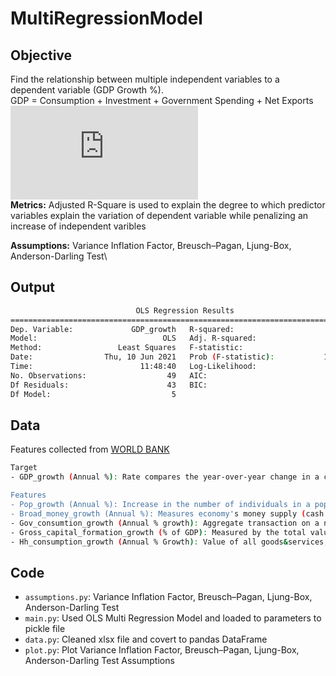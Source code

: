 # MultiRegressionModel

## Objective
Find the relationship between multiple independent variables to a dependent variable (GDP Growth %).\
GDP = Consumption + Investment + Government Spending + Net Exports
![](https://latex.codecogs.com/gif.latex?%5Cdpi%7B120%7D%20%5Cbg_white%20%5CLARGE%20Y_%7Bi%7D%20%3D%20%5Cbeta%20_%7B0%7D%20&plus;%20%5Cbeta%20_%7B1%7DX_%7B1%2C%20i%7D%20&plus;%20...%20&plus;%20%5Cbeta%20_%7Bk%7DX_%7Bk%2C%20i%7D%20&plus;%20%5Cepsilon%20_%7Bi%7D%2C%20i%3D1%2C...%2Cn)\
**Metrics:** Adjusted R-Square is used to explain the degree to which predictor variables explain the variation of dependent variable while penalizing an increase of independent varibles

**Assumptions:** Variance Inflation Factor, Breusch–Pagan, Ljung-Box, Anderson-Darling Test\


## Output 
```bash
                            OLS Regression Results                            
==============================================================================
Dep. Variable:             GDP_growth   R-squared:                       0.892
Model:                            OLS   Adj. R-squared:                  0.880
Method:                 Least Squares   F-statistic:                     71.08
Date:                Thu, 10 Jun 2021   Prob (F-statistic):           1.13e-19
Time:                        11:48:40   Log-Likelihood:                -84.898
No. Observations:                  49   AIC:                             181.8
Df Residuals:                      43   BIC:                             193.1
Df Model:                           5                                         
``` 


## Data
Features collected from [WORLD BANK](https://data.worldbank.org/)
```bash
Target 
- GDP_growth (Annual %): Rate compares the year-over-year change in a country's economic output

Features
- Pop_growth (Annual %): Increase in the number of individuals in a population
- Broad_money_growth (Annual %): Measures economy's money supply (cash and other assets easily liquidated)
- Gov_consumtion_growth (Annual % growth): Aggregate transaction on a national income representing government expenditure on goods&services
- Gross_capital_formation_growth (% of GDP): Measured by the total value of the gross fixed capital formation
- Hh_consumption_growth (Annual % Growth): Value of all goods&services, purchased by households.
```

## Code
- `assumptions.py`: Variance Inflation Factor, Breusch–Pagan, Ljung-Box, Anderson-Darling Test
- `main.py`: Used OLS Multi Regression Model and loaded to parameters to pickle file
- `data.py`: Cleaned xlsx file and covert to pandas DataFrame
- `plot.py`: Plot Variance Inflation Factor, Breusch–Pagan, Ljung-Box, Anderson-Darling Test Assumptions
